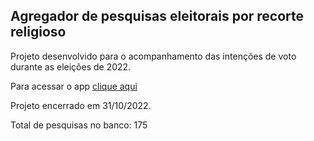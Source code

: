 ## Agregador de pesquisas eleitorais por recorte religioso

Projeto desenvolvido para o acompanhamento das intenções de voto durante as eleições de 2022.

Para acessar o app [clique aqui](https://share.streamlit.io/andregerardi/app-agregador-pesquisas/main/app-agregador-religiao.py)

Projeto encerrado em 31/10/2022.

Total de pesquisas no banco: 175

